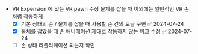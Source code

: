 - VR Expension 에 있는 VR pawn 수정 물체를 잡을 때 이외에는 일반적인 VR 손 처럼 작동하게 
  - [x] 기본 상태의 손  / 물체를 잡을 때 사용할 손 간의 토글 구현 ✅ 2024-07-24
  - [x] 물체를 잡았을 때 손 애니메이션 제대로 작동하지 않는 버그 수정 ✅ 2024-07-24
  - [ ] 손 상태 리플리케이션 되는지 확인 